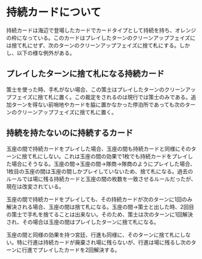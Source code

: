 # 持続カードについて

持続カードは海辺で登場したカードでカードタイプとして持続を持ち、オレンジの枠になっている。このカードはプレイしたターンのクリーンアップフェイズには捨て札にせず、次のターンのクリーンアップフェイズに捨て札にする。しかし、以下の様な例外がある。

## プレイしたターンに捨て札になる持続カード

策士を使った時、手札がない場合、この策士はプレイしたターンのクリーンアップフェイズに捨て札に置く。この裁定をされるのは現行では策士のみである。追加ターンを得ない前哨地やカードを脇に置かなかった停泊所であっても次のターンのクリーンアップフェイズに捨て札に置く。

## 持続を持たないのに持続するカード

玉座の間で持続カードをプレイした場合、玉座の間も持続カードと同様にそのターンに捨て札にしない。これは玉座の間の効果で1枚でも持続カードをプレイした場合にそうなる。玉座の間→玉座の間→隊商→隊商のようにプレイした場合、1枚目の玉座の間は玉座の間しかプレイしていないため、捨て札になる。過去のルールでは場に残る持続カードと玉座の間の枚数を一致させるルールだったが、現在は改変されている。

玉座の間で持続カードをプレイしても、その持続カードが次のターンに1回のみ解決される場合、玉座の間は捨て札になる。玉座の間→策士と出した時、2回目の策士で手札を捨てることは出来ない。そのため、策士は次のターンに1回解決され、その場合は玉座の間はプレイしたターンに捨て札になる。

玉座の間と同様の効果を持つ宮廷、行進も同様に、そのターンに捨て札にしない。特に行進は持続カードが廃棄され場に残らないが、行進は場に残るし次のターンに行進でプレイしたカードを2回解決する。



